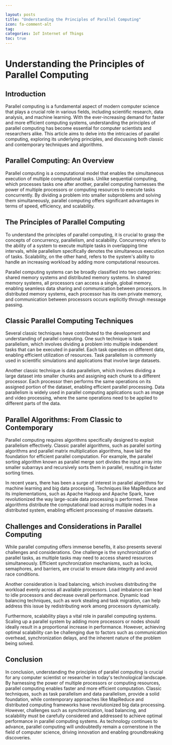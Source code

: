 ```yaml
---

layout: posts
title: "Understanding the Principles of Parallel Computing"
icon: fa-comment-alt
tag:      
categories: IoT Internet of Things
toc: true
---
```




# Understanding the Principles of Parallel Computing

## Introduction

Parallel computing is a fundamental aspect of modern computer science that plays a crucial role in various fields, including scientific research, data analysis, and machine learning. With the ever-increasing demand for faster and more efficient computing systems, understanding the principles of parallel computing has become essential for computer scientists and researchers alike. This article aims to delve into the intricacies of parallel computing, exploring its underlying principles, and discussing both classic and contemporary techniques and algorithms.

## Parallel Computing: An Overview

Parallel computing is a computational model that enables the simultaneous execution of multiple computational tasks. Unlike sequential computing, which processes tasks one after another, parallel computing harnesses the power of multiple processors or computing resources to execute tasks concurrently. By dividing a problem into smaller subproblems and solving them simultaneously, parallel computing offers significant advantages in terms of speed, efficiency, and scalability.

## The Principles of Parallel Computing

To understand the principles of parallel computing, it is crucial to grasp the concepts of concurrency, parallelism, and scalability. Concurrency refers to the ability of a system to execute multiple tasks in overlapping time intervals, while parallelism specifically denotes the simultaneous execution of tasks. Scalability, on the other hand, refers to the system's ability to handle an increasing workload by adding more computational resources.

Parallel computing systems can be broadly classified into two categories: shared memory systems and distributed memory systems. In shared memory systems, all processors can access a single, global memory, enabling seamless data sharing and communication between processors. In distributed memory systems, each processor has its own private memory, and communication between processors occurs explicitly through message passing.

## Classic Parallel Computing Techniques

Several classic techniques have contributed to the development and understanding of parallel computing. One such technique is task parallelism, which involves dividing a problem into multiple independent tasks that can be executed in parallel. Each task operates on different data, enabling efficient utilization of resources. Task parallelism is commonly used in scientific simulations and applications that involve large datasets.

Another classic technique is data parallelism, which involves dividing a large dataset into smaller chunks and assigning each chunk to a different processor. Each processor then performs the same operations on its assigned portion of the dataset, enabling efficient parallel processing. Data parallelism is widely used in parallel computing applications such as image and video processing, where the same operations need to be applied to different parts of the data.

## Parallel Algorithms: From Classic to Contemporary

Parallel computing requires algorithms specifically designed to exploit parallelism effectively. Classic parallel algorithms, such as parallel sorting algorithms and parallel matrix multiplication algorithms, have laid the foundation for efficient parallel computation. For example, the parallel sorting algorithm known as parallel merge sort divides the input array into smaller subarrays and recursively sorts them in parallel, resulting in faster sorting times.

In recent years, there has been a surge of interest in parallel algorithms for machine learning and big data processing. Techniques like MapReduce and its implementations, such as Apache Hadoop and Apache Spark, have revolutionized the way large-scale data processing is performed. These algorithms distribute the computational load across multiple nodes in a distributed system, enabling efficient processing of massive datasets.

## Challenges and Considerations in Parallel Computing

While parallel computing offers immense benefits, it also presents several challenges and considerations. One challenge is the synchronization of parallel tasks, as multiple tasks may need to access shared resources simultaneously. Efficient synchronization mechanisms, such as locks, semaphores, and barriers, are crucial to ensure data integrity and avoid race conditions.

Another consideration is load balancing, which involves distributing the workload evenly across all available processors. Load imbalance can lead to idle processors and decrease overall performance. Dynamic load balancing techniques, such as work stealing and task migration, can help address this issue by redistributing work among processors dynamically.

Furthermore, scalability plays a vital role in parallel computing systems. Scaling up a parallel system by adding more processors or nodes should ideally result in a proportional increase in performance. However, achieving optimal scalability can be challenging due to factors such as communication overhead, synchronization delays, and the inherent nature of the problem being solved.

## Conclusion

In conclusion, understanding the principles of parallel computing is crucial for any computer scientist or researcher in today's technological landscape. By harnessing the power of multiple processors or computing resources, parallel computing enables faster and more efficient computation. Classic techniques, such as task parallelism and data parallelism, provide a solid foundation, while contemporary approaches like MapReduce and distributed computing frameworks have revolutionized big data processing. However, challenges such as synchronization, load balancing, and scalability must be carefully considered and addressed to achieve optimal performance in parallel computing systems. As technology continues to advance, parallel computing will undoubtedly remain a cornerstone in the field of computer science, driving innovation and enabling groundbreaking discoveries.